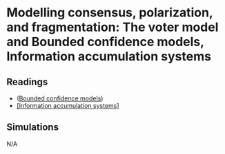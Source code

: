 # **Modelling consensus, polarization, and fragmentation: The voter model and Bounded confidence models, Information accumulation systems**

## Readings
- ([Bounded confidence models](https://www.researchgate.net/profile/Frederic-Amblard/publication/312153320_Mixing_beliefs_among_interacting_agents/links/60b5ed8b4585154e5ef5cb8d/Mixing-beliefs-among-interacting-agents.pdf)) 
- [[Information accumulation systems]](https://iopscience.iop.org/article/10.1088/1742-5468/2010/06/P06005/meta) 


## Simulations

N/A
